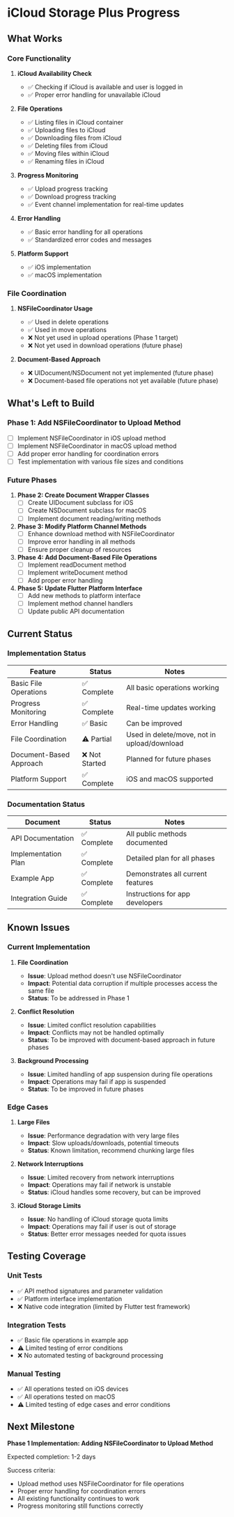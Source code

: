 # iCloud Storage Plus Progress

## What Works

### Core Functionality

1. **iCloud Availability Check**
   - ✅ Checking if iCloud is available and user is logged in
   - ✅ Proper error handling for unavailable iCloud

2. **File Operations**
   - ✅ Listing files in iCloud container
   - ✅ Uploading files to iCloud
   - ✅ Downloading files from iCloud
   - ✅ Deleting files from iCloud
   - ✅ Moving files within iCloud
   - ✅ Renaming files in iCloud

3. **Progress Monitoring**
   - ✅ Upload progress tracking
   - ✅ Download progress tracking
   - ✅ Event channel implementation for real-time updates

4. **Error Handling**
   - ✅ Basic error handling for all operations
   - ✅ Standardized error codes and messages

5. **Platform Support**
   - ✅ iOS implementation
   - ✅ macOS implementation

### File Coordination

1. **NSFileCoordinator Usage**
   - ✅ Used in delete operations
   - ✅ Used in move operations
   - ❌ Not yet used in upload operations (Phase 1 target)
   - ❌ Not yet used in download operations (future phase)

2. **Document-Based Approach**
   - ❌ UIDocument/NSDocument not yet implemented (future phase)
   - ❌ Document-based file operations not yet available (future phase)

## What's Left to Build

### Phase 1: Add NSFileCoordinator to Upload Method

- [ ] Implement NSFileCoordinator in iOS upload method
- [ ] Implement NSFileCoordinator in macOS upload method
- [ ] Add proper error handling for coordination errors
- [ ] Test implementation with various file sizes and conditions

### Future Phases

1. **Phase 2: Create Document Wrapper Classes**
   - [ ] Create UIDocument subclass for iOS
   - [ ] Create NSDocument subclass for macOS
   - [ ] Implement document reading/writing methods

2. **Phase 3: Modify Platform Channel Methods**
   - [ ] Enhance download method with NSFileCoordinator
   - [ ] Improve error handling in all methods
   - [ ] Ensure proper cleanup of resources

3. **Phase 4: Add Document-Based File Operations**
   - [ ] Implement readDocument method
   - [ ] Implement writeDocument method
   - [ ] Add proper error handling

4. **Phase 5: Update Flutter Platform Interface**
   - [ ] Add new methods to platform interface
   - [ ] Implement method channel handlers
   - [ ] Update public API documentation

## Current Status

### Implementation Status

| Feature | Status | Notes |
|---------|--------|-------|
| Basic File Operations | ✅ Complete | All basic operations working |
| Progress Monitoring | ✅ Complete | Real-time updates working |
| Error Handling | ✅ Basic | Can be improved |
| File Coordination | ⚠️ Partial | Used in delete/move, not in upload/download |
| Document-Based Approach | ❌ Not Started | Planned for future phases |
| Platform Support | ✅ Complete | iOS and macOS supported |

### Documentation Status

| Document | Status | Notes |
|----------|--------|-------|
| API Documentation | ✅ Complete | All public methods documented |
| Implementation Plan | ✅ Complete | Detailed plan for all phases |
| Example App | ✅ Complete | Demonstrates all current features |
| Integration Guide | ✅ Complete | Instructions for app developers |

## Known Issues

### Current Implementation

1. **File Coordination**
   - **Issue**: Upload method doesn't use NSFileCoordinator
   - **Impact**: Potential data corruption if multiple processes access the same file
   - **Status**: To be addressed in Phase 1

2. **Conflict Resolution**
   - **Issue**: Limited conflict resolution capabilities
   - **Impact**: Conflicts may not be handled optimally
   - **Status**: To be improved with document-based approach in future phases

3. **Background Processing**
   - **Issue**: Limited handling of app suspension during file operations
   - **Impact**: Operations may fail if app is suspended
   - **Status**: To be improved in future phases

### Edge Cases

1. **Large Files**
   - **Issue**: Performance degradation with very large files
   - **Impact**: Slow uploads/downloads, potential timeouts
   - **Status**: Known limitation, recommend chunking large files

2. **Network Interruptions**
   - **Issue**: Limited recovery from network interruptions
   - **Impact**: Operations may fail if network is unstable
   - **Status**: iCloud handles some recovery, but can be improved

3. **iCloud Storage Limits**
   - **Issue**: No handling of iCloud storage quota limits
   - **Impact**: Operations may fail if user is out of storage
   - **Status**: Better error messages needed for quota issues

## Testing Coverage

### Unit Tests

- ✅ API method signatures and parameter validation
- ✅ Platform interface implementation
- ❌ Native code integration (limited by Flutter test framework)

### Integration Tests

- ✅ Basic file operations in example app
- ⚠️ Limited testing of error conditions
- ❌ No automated testing of background processing

### Manual Testing

- ✅ All operations tested on iOS devices
- ✅ All operations tested on macOS
- ⚠️ Limited testing of edge cases and error conditions

## Next Milestone

**Phase 1 Implementation: Adding NSFileCoordinator to Upload Method**

Expected completion: 1-2 days

Success criteria:
- Upload method uses NSFileCoordinator for file operations
- Proper error handling for coordination errors
- All existing functionality continues to work
- Progress monitoring still functions correctly
